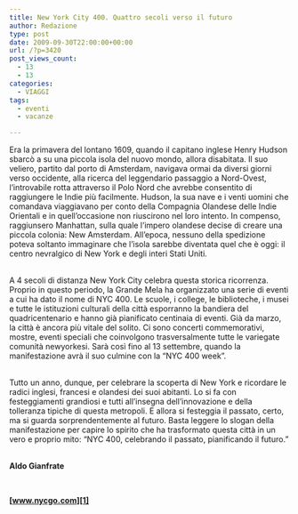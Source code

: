 ```yaml
---
title: New York City 400. Quattro secoli verso il futuro
author: Redazione
type: post
date: 2009-09-30T22:00:00+00:00
url: /?p=3420
post_views_count:
  - 13
  - 13
categories:
  - VIAGGI
tags:
  - eventi
  - vacanze

---
```

Era la primavera del lontano 1609, quando il capitano inglese Henry Hudson sbarc&ograve; a su una piccola isola del nuovo mondo, allora disabitata. Il suo veliero, partito dal porto di Amsterdam, navigava ormai da diversi giorni verso occidente, alla ricerca del leggendario passaggio a Nord&#45;Ovest, l&#8217;introvabile rotta attraverso il Polo Nord che avrebbe consentito di raggiungere le Indie pi&ugrave; facilmente. Hudson, la sua nave e i venti uomini che comandava viaggiavano per conto della Compagnia Olandese delle Indie Orientali e in quell&#8217;occasione non riuscirono nel loro intento. In compenso, raggiunsero Manhattan, sulla quale l&#8217;impero olandese decise di creare una piccola colonia: New Amsterdam. All&#8217;epoca, nessuno della spedizione poteva soltanto immaginare che l&#8217;isola sarebbe diventata quel che &egrave; oggi: il centro nevralgico di New York e degli interi Stati Uniti.  
&nbsp;

A 4 secoli di distanza New York City celebra questa storica ricorrenza. Proprio in questo periodo, la Grande Mela ha organizzato una serie di eventi a cui ha dato il nome di NYC 400. Le scuole, i college, le biblioteche, i musei e tutte le istituzioni culturali della citt&agrave; esporranno la bandiera del quadricentenario e hanno gi&agrave; pianificato centinaia di eventi. Gi&agrave; da marzo, la citt&agrave; &egrave; ancora pi&ugrave; vitale del solito. Ci sono concerti commemorativi, mostre, eventi speciali che coinvolgono trasversalmente tutte le variegate comunit&agrave; newyorkesi. Sar&agrave; cos&igrave; fino al 13 settembre, quando la manifestazione avr&agrave; il suo culmine con la &ldquo;NYC 400 week&rdquo;.  
&nbsp;

Tutto un anno, dunque, per celebrare la scoperta di New York e ricordare le radici inglesi, francesi e olandesi dei suoi abitanti. Lo si fa con festeggiamenti grandiosi e tutti all&#8217;insegna dell&#8217;innovazione e della tolleranza tipiche di questa metropoli. E allora si festeggia il passato, certo, ma si guarda sorprendentemente al futuro. Basta leggere lo slogan della manifestazione per capire lo spirito che ha trasformato questa citt&agrave; in un vero e proprio mito: &ldquo;NYC 400, celebrando il passato, pianificando il futuro.&rdquo;  
&nbsp;

**Aldo Gianfrate**

&nbsp;

**[www.nycgo.com][1]**

 [1]: https://www.nycgo.com